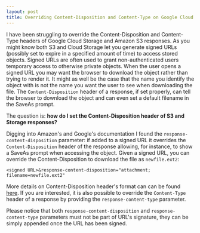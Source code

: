 ```yaml
---
layout: post
title: Overriding Content-Disposition and Content-Type on Google Cloud Storage and Amazon S3
---
```


I have been struggling to override the Content-Disposition and Content-Type 
headers of Google Cloud Storage and Amazon S3 responses. 
As you might know both S3 and 
Cloud Storage let you generate signed URLs 
(possibly set to expire in a specified amount of time) 
to access stored objects. Signed URLs are often used to grant 
non-authenticated users temporary access to otherwise private objects.
When the user opens a signed URL you may want the browser to download the object 
rather than trying to render it. 
It might as well be the case that the name you identify the object with 
is not the name you want the user to see when downloading the file. 
The `Content-Disposition` header of a response, if set properly, can 
tell the browser to download the object and can even set a default filename 
in the SaveAs prompt.  

The question is: **how do I set the Content-Disposition header of S3 and Storage responses?**  

Digging into Amazon's and Google's documentation I found the 
`response-content-disposition` parameter: if added to a signed URL 
it overrides the `Content-Disposition` header of the response allowing, 
for instance, to show a SaveAs prompt when accessing the object. 
Given a signed URL, you can override 
the Content-Disposition to download the file as `newfile.ext2`:  

```
<signed URL>&response-content-disposition="attachment; filename=newfile.ext2"
```

More details on Content-Disposition header's format can 
can be found [here](http://www.iana.org/assignments/cont-disp/cont-disp.xhtml).
If you are interested, it is also possible to override the `Content-Type` header 
of a response by providing the `response-content-type` parameter. 

Please notice that both `response-content-disposition` and 
`response-content-type` parameters must not be part of URL's signature, 
they can be simply appended once the URL has been signed.
